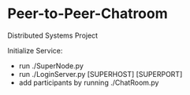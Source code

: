 # Peer-to-Peer-Chatroom
Distributed Systems Project

Initialize Service:
  - run ./SuperNode.py
  - run ./LoginServer.py [SUPERHOST] [SUPERPORT]
  - add participants by running ./ChatRoom.py
